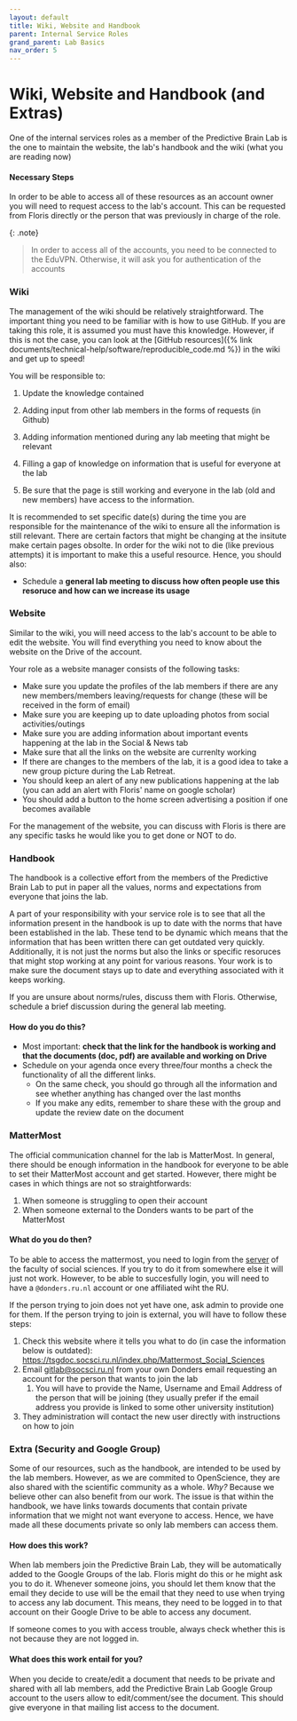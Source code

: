 ```yaml
---
layout: default
title: Wiki, Website and Handbook
parent: Internal Service Roles
grand_parent: Lab Basics
nav_order: 5
---
```


# Wiki, Website and Handbook (and Extras)

One of the internal services roles as a member of the Predictive Brain Lab is the one to maintain the website, the lab's handbook and the wiki (what you are reading now)

#### Necessary Steps
In order to be able to access all of these resources as an account owner you will need to request access to the lab's account. This can be requested from Floris directly or the person that was previously in charge of the role. 

{: .note}
> In order to access all of the accounts, you need to be connected to the EduVPN. Otherwise, it will ask you for authentication of the accounts

### Wiki
The management of the wiki should be relatively straightforward. The important thing you need to be familiar with is how to use GitHub. If you are taking this role, it is assumed you must have this knowledge. However, if this is not the case, you can look at the [GitHub resources]({% link documents/technical-help/software/reproducible_code.md %}) in the wiki and get up to speed! 

You will be responsible to:

1. Update the knowledge contained
  1. Adding input from other lab members in the forms of requests (in Github)
  2. Adding information mentioned during any lab meeting that might be relevant
  3. Filling a gap of knowledge on information that is useful for everyone at the lab

2. Be sure that the page is still working and everyone in the lab (old and new members) have access to the information.

It is recommended to set specific date(s) during the time you are responsible for the maintenance of the wiki to ensure all the information is still relevant. There are certain factors that might be changing at the insitute make certain pages obsolte. In order for the wiki not to die (like previous attempts) it is important to make this a useful resource. Hence, you should also:

* Schedule a **general lab meeting to discuss how often people use this resoruce and how can we increase its usage**

### Website

Similar to the wiki, you will need access to the lab's account to be able to edit the website. You will find everything you need to know about the website on the Drive of the account. 

Your role as a website manager consists of the following tasks:
- Make sure you update the profiles of the lab members if there are any new members/members leaving/requests for change (these will be received in the form of email)
- Make sure you are keeping up to date uploading photos from social activities/outings
- Make sure you are adding information about important events happening at the lab in the Social & News tab
- Make sure that all the links on the website are currenlty working
- If there are changes to the members of the lab, it is a good idea to take a new group picture during the Lab Retreat.
- You should keep an alert of any new publications happening at the lab (you can add an alert with Floris' name on google scholar)
- You should add a button to the home screen advertising a position if one becomes available

For the management of the website, you can discuss with Floris is there are any specific tasks he would like you to get done or NOT to do. 

### Handbook 

The handbook is a collective effort from the members of the Predictive Brain Lab to put in paper all the values, norms and expectations from everyone that joins the lab. 

A part of your responsibility with your service role is to see that all the information present in the handbook is up to date with the norms that have been established in the lab. These tend to be dynamic which means that the information that has been written there can get outdated very quickly. Additionally, it is not just the norms but also the links or specific resoruces that might stop working at any point for various reasons. Your work is to make sure the document stays up to date and everything associated with it keeps working. 

If you are unsure about norms/rules, discuss them with Floris. Otherwise, schedule a brief discussion during the general lab meeting.

#### How do you do this?

- Most important: **check that the link for the handbook is working and that the documents (doc, pdf) are available and working on Drive**
- Schedule on your agenda once every three/four months a check the functionality of all the different links.
    - On the same check, you should go through all the information and see whether anything has changed over the last months
    - If you make any edits, remember to share these with the group and update the review date on the document
 
### MatterMost

The official communication channel for the lab is MatterMost. In general, there should be enough information in the handbook for everyone to be able to set their MatterMost account and get started. However, there might be cases in which things are not so straightforwards:

1. When someone is struggling to open their account
2. When someone external to the Donders wants to be part of the MatterMost

#### What do you do then?
To be able to access the mattermost, you need to login from the [server](https://mattermost.socsci.ru.nl/) of the faculty of social sciences. If you try to do it from somewhere else it will just not work. However, to be able to succesfully login, you will need to have a `@donders.ru.nl` account or one affiliated wiht the RU. 

If the person trying to join does not yet have one, ask admin to provide one for them. 
If the person trying to join is external, you will have to follow these steps: 
1. Check this website where it tells you what to do (in case the information below is outdated): https://tsgdoc.socsci.ru.nl/index.php/Mattermost_Social_Sciences
2. Email gitlab@socsci.ru.nl from your own Donders email requesting an account for the person that wants to join the lab
    1. You will have to provide the Name, Username and Email Address of the person that will be joining (they usually prefer if the email address you provide is linked to some other university institution)
3. They administration will contact the new user directly with instructions on how to join    

### Extra (Security and Google Group)

Some of our resources, such as the handbook, are intended to be used by the lab members. However, as we are commited to OpenScience, they are also shared with the scientific community as a whole. _Why?_ Because we believe other can also benefit from our work. 
The issue is that within the handbook, we have links towards documents that contain private information that we might not want everyone to access. Hence, we have made all these documents private so only lab members can access them.

#### How does this work?
When lab members join the Predictive Brain Lab, they will be automatically added to the Google Groups of the lab. Floris might do this or he might ask you to do it. Whenever someone joins, you should let them know that the email they decide to use will be the email that they need to use when trying to access any lab document. This means, they need to be logged in to that account on their Google Drive to be able to access any document. 

If someone comes to you with access trouble, always check whether this is not because they are not logged in.

#### What does this work entail for you?

When you decide to create/edit a document that needs to be private and shared with all lab members, add the Predictive Brain Lab Google Group account to the users allow to edit/comment/see the document. This should give everyone in that mailing list access to the document. 
 
